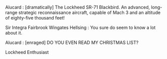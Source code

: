  Alucard : [dramatically]  The Lockheed SR-71 Blackbird. An advanced, long-range strategic reconnaissance aircraft, capable of Mach 3 and an altitude of eighty-five thousand feet!

Sir Integra Fairbrook Wingates Hellsing : You sure do seem to know a lot about it.

Alucard : [enraged]  DO YOU EVEN READ MY CHRISTMAS LIST? 

Lockheed Enthusiast
